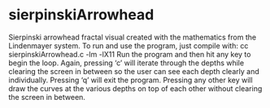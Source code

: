 # sierpinskiArrowhead
 Sierpinski arrowhead fractal visual created with the mathematics from the Lindenmayer system.
To run and use the program, just compile with:
cc sierpinskiArrowhead.c -lm -lX11
Run the program and then hit any key to begin the loop. Again, pressing ‘c’ will iterate through the depths while clearing the screen in between so the user can see each depth clearly and individually. Pressing ‘q’ will exit the program. Pressing any other key will draw the curves at the various depths on top of each other without clearing the screen in between.